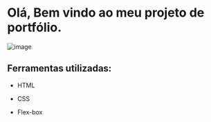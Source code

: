 # Olá, Bem vindo ao meu projeto de portfólio.

![image](https://media.licdn.com/dms/image/D4D22AQEuRP0G5jsdOQ/feedshare-shrink_2048_1536/0/1688656744810?e=1691625600&v=beta&t=lQ8TQ-xD03qXuZP3Qh4wkLiR_TOITjnH4-cBQmgutl4)


## Ferramentas utilizadas:

* HTML

* CSS

* Flex-box

